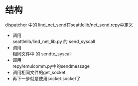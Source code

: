 # 结构

dispatcher 中的 lind_net_send在seattlelib/net_send.repy中定义

- 调用<br> seattlelib/lind_net_lib.py 的 send_syscall
- 调用 <br>相同文件中 的 sendto_syscall
- 调用<br>repy/emulcomm.py中的sendmessage
- 调用相同文件的get_socket 
- 再下一步就是使用socket.socket了


